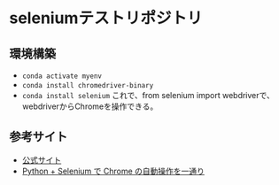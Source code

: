 # seleniumテストリポジトリ
## 環境構築
- ``` conda activate myenv ```
- ``` conda install chromedriver-binary ```
- ``` conda install selenium ```
これで、from selenium import webdriverで、webdriverからChromeを操作できる。

## 参考サイト
- [公式サイト](https://selenium.dev/documentation/ja/)
- [Python + Selenium で Chrome の自動操作を一通り](https://qiita.com/memakura/items/20a02161fa7e18d8a693)

